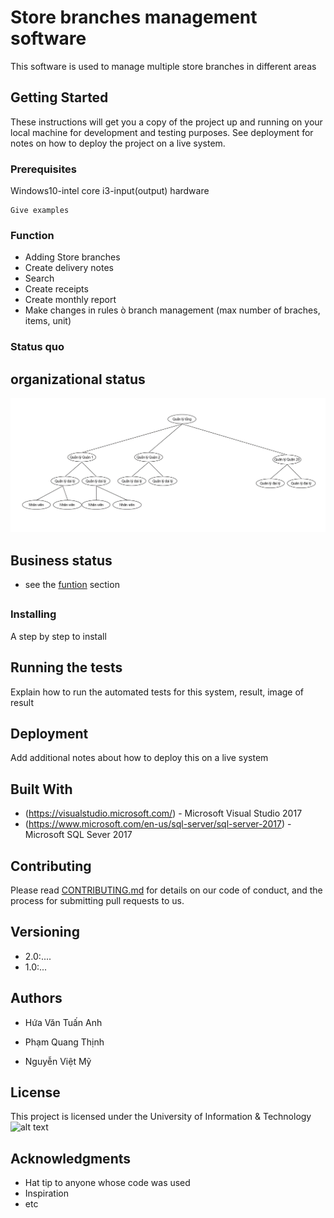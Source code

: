 # Store branches management software

This software is used to manage multiple store branches in different areas

## Getting Started

These instructions will get you a copy of the project up and running on your local machine for development and testing purposes. See deployment for notes on how to deploy the project on a live system.

### Prerequisites

Windows10-intel core i3-input(output) hardware

```
Give examples
```
### Function

* Adding Store branches 
* Create delivery notes
* Search
* Create receipts
* Create monthly report
* Make changes in rules ò branch management (max number of braches, items, unit)

### Status quo

## organizational status
![alt text](https://github.com/hvtanh07/pm-quan-ly-dai-ly/blob/master/httc.png)

## Business status

* see the [funtion](#function) section

## 

### Installing

A step by step to install 

## Running the tests

Explain how to run the automated tests for this system, result, image of result

## Deployment

Add additional notes about how to deploy this on a live system

## Built With

* (https://visualstudio.microsoft.com/) - Microsoft Visual Studio 2017
* (https://www.microsoft.com/en-us/sql-server/sql-server-2017) - Microsoft SQL Sever 2017

## Contributing

Please read [CONTRIBUTING.md](https://gist.github.com/PurpleBooth/b24679402957c63ec426) for details on our code of conduct, and the process for submitting pull requests to us.

## Versioning

* 2.0:....
* 1.0:...

## Authors

* Hứa Văn Tuấn Anh

* Phạm Quang Thịnh

* Nguyễn Việt Mỹ


## License

This project is licensed under the University of Information & Technology
![alt text](https://upload.wikimedia.org/wikipedia/commons/thumb/0/06/Logo_UIT_In.jpg/220px-Logo_UIT_In.jpg)

## Acknowledgments

* Hat tip to anyone whose code was used
* Inspiration
* etc
